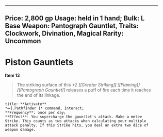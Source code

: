 
---
Price: 2,800 gp
Usage: held in 1 hand;
Bulk: L
Base Weapon: Pantograph Gauntlet,
Traits: Clockwork, Divination, Magical
Rarity: Uncommon
---

# Piston Gauntlets

**Item 13**

> The striking surface of this *+2 [[Greater Striking]] [[Flaming]] [[Pantograph Gauntlet]]* releases a puff of fire each time it reaches the end of its linkage.

```ad-embed-ability
title: **Activate**
*⬺{.Pathfinder }* command, Interact; 
**Frequency**: once per day;
**Effect**: You supercharge the gauntlet's attack. Make a melee Strike. This counts as two attacks when calculating your multiple attack penalty. If this Strike hits, you deal an extra two dice of weapon damage.

```
